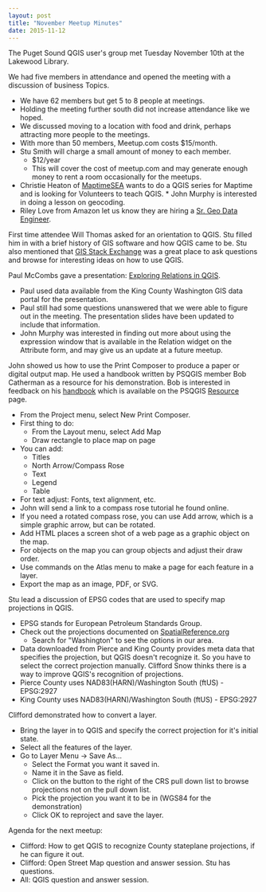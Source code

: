 ```yaml
---
layout: post
title: "November Meetup Minutes"
date: 2015-11-12
---
```


The Puget Sound QGIS user's group met Tuesday November 10th at the Lakewood Library.

We had five members in attendance and opened the meeting with a discussion of business Topics.

* We have 62 members but get 5 to 8 people at meetings.
* Holding the meeting further south did not increase attendance like we hoped.
* We discussed moving to a location with food and drink, perhaps attracting more people to the meetings.
* With more than 50 members, Meetup.com costs $15/month.
* Stu Smith will charge a small amount of money to each member.
	* $12/year
	* This will cover the cost of meetup.com and may generate enough money to rent a room occasionally for the meetups.
* Christie Heaton of [MaptimeSEA](http://maptimesea.github.io/) wants to do a QGIS series for Maptime and is looking for Volunteers to teach QGIS.
		* John Murphy is interested in doing a lesson on geocoding.
* Riley Love from Amazon let us know they are hiring a [Sr. Geo Data Engineer](https://us-amazon.icims.com/jobs/355672/sr.-geo-data-engineer/job?mobile=false&width=747&height=1200&bga=true&needsRedirect=false&jan1offset=-480&jun1offset=-420).

First time attendee Will Thomas asked for an orientation to QGIS. Stu filled him in with a brief history of GIS software and how QGIS came to be. Stu also mentioned that [GIS Stack Exchange](http://gis.stackexchange.com/) was a great place to ask questions and browse for interesting ideas on how to use QGIS.

Paul McCombs gave a presentation: [Exploring Relations in QGIS](http://www.lazym8.com/datawrangler/qgis_relations).

* Paul used data available from the King County Washington GIS data portal for the presentation.
* Paul still had some questions unanswered that we were able to figure out in the meeting. The presentation slides have been updated to include that information.
* John Murphy was interested in finding out more about using the expression window that is available in the Relation widget on the Attribute form, and may give us an update at a future meetup.

John showed us how to use the Print Composer to produce a paper or digital output map. He used a handbook written by PSQGIS member Bob Catherman as a resource for his demonstration. Bob is interested in feedback on his [handbook](/downloads/HealthCare-GIS-Handbook-E-3-6.doc) which is available on the PSQGIS [Resource](/resources.html) page.

* From the Project menu, select New Print Composer.
* First thing to do:
	* From the Layout menu, select Add Map
	* Draw rectangle to place map on page
* You can add:
	* Titles
	* North Arrow/Compass Rose
	* Text
	* Legend
	* Table
* For text adjust: Fonts, text alignment, etc.
* John will send a link to a compass rose tutorial he found online.
* If you need a rotated compass rose, you can use Add arrow, which is a simple graphic arrow, but can be rotated.
* Add HTML places a screen shot of a web page as a graphic object on the map.
* For objects on the map you can group objects and adjust their draw order.
* Use commands on the Atlas menu to make a page for each feature in a layer.
* Export the map as an image, PDF, or SVG.

Stu lead a discussion of EPSG codes that are used to specify map projections in QGIS.

* EPSG stands for European Petroleum Standards Group.
* Check out the projections documented on [SpatialReference.org](http://spatialreference.org/)
	* Search for "Washington" to see the options in our area.
* Data downloaded from Pierce and King County provides meta data that specifies the projection, but QGIS doesn't recognize it. So you have to select the correct projection manually. Clifford Snow thinks there is a way to improve QGIS's recognition of projections.
* Pierce County uses NAD83(HARN)/Washington South (ftUS) - EPSG:2927
* King County uses NAD83(HARN)/Washington South (ftUS) - EPSG:2927

Clifford demonstrated how to convert a layer.

* Bring the layer in to QGIS and specify the correct projection for it's initial state.
* Select all the features of the layer.
* Go to Layer Menu -> Save As…
	* Select the Format you want it saved in.
	* Name it in the Save as field.
	* Click on the button to the right of the CRS pull down list to browse projections not on the pull down list.
	* Pick the projection you want it to be in (WGS84 for the demonstration)
	* Click OK to reproject and save the layer.

Agenda for the next meetup:

* Clifford: How to get QGIS to recognize County stateplane projections, if he can figure it out.
* Clifford: Open Street Map question and answer session. Stu has questions.
* All: QGIS question and answer session.